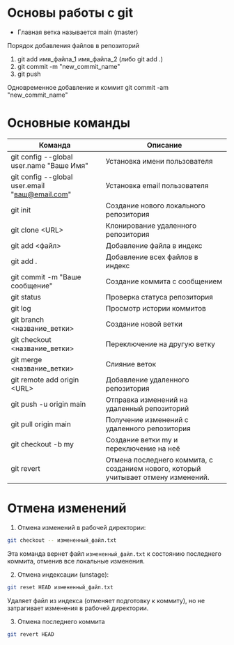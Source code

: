 # Основы работы с git
- Главная ветка называется main (master)

Порядок добавления файлов в репозиторий
1. git add имя_файла_1 имя_файла_2 (либо git add .)
2. git commit -m "new_commit_name"
3. git push

Одновременное добавление и коммит
git commit -am "new_commit_name"
# Основные команды
| Команда                                        | Описание                                                                           |
| ---------------------------------------------- | ---------------------------------------------------------------------------------- |
| git config --global user.name "Ваше Имя"       | Установка имени пользователя                                                       |
| git config --global user.email "ваш@email.com" | Установка email пользователя                                                       |
| git init                                       | Создание нового локального репозитория                                             |
| git clone \<URL>                               | Клонирование удаленного репозитория                                                |
| git add <файл>                                 | Добавление файла в индекс                                                          |
| git add .                                      | Добавление всех файлов в индекс                                                    |
| git commit -m "Ваше сообщение"                 | Создание коммита с сообщением                                                      |
| git status                                     | Проверка статуса репозитория                                                       |
| git log                                        | Просмотр истории коммитов                                                          |
| git branch <название_ветки>                    | Создание новой ветки                                                               |
| git checkout <название_ветки>                  | Переключение на другую ветку                                                       |
| git merge <название_ветки>                     | Слияние веток                                                                      |
| git remote add origin \<URL>                   | Добавление удаленного репозитория                                                  |
| git push -u origin main                        | Отправка изменений на удаленный репозиторий                                        |
| git pull origin main                           | Получение изменений с удаленного репозитория                                       |
| git checkout -b my                             | Создание ветки my и переключение на неё                                            |
| git revert                                     | Отмена последнего коммита, с созданием нового, который учитывает отмену изменений. |


# Отмена изменений
 1. Отмена изменений в рабочей директории:
 ```bash
git checkout -- измененный_файл.txt
```
Эта команда вернет файл `измененный_файл.txt` к состоянию последнего коммита, отменив все локальные изменения.

2. Отмена индексации (unstage):
```bash
git reset HEAD измененный_файл.txt
```
Удаляет файл из индекса (отменяет подготовку к коммиту), но не затрагивает изменения в рабочей директории.

3. Отмена последнего коммита
```bash
git revert HEAD
```